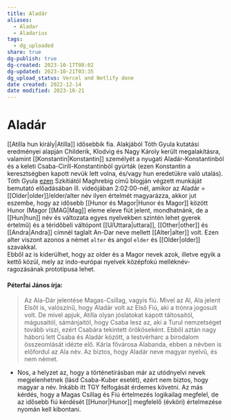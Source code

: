 ```yaml
---
title: Aladár
aliases:
  - Aladar
  - Aladarius
tags:
  - dg_uploaded
share: true
dg-publish: true
dg-created: 2023-10-17T08:02
dg-updated: 2023-10-21T03:35
dg_upload_status: Vercel and Netlify done
date created: 2022-12-14
date modified: 2023-10-21
---
```


# Aladár

[[Atilla hun király\|Atilla]] idősebbik fia. Alakjából Tóth Gyula kutatási eredményei alapján Childerik, Klodvig és Nagy Károly került megalakításra, valamint [[Konstantin\|Konstantin]] személyét a nyugati Aladár-Konstantinból és a keleti Csaba-Cirill-Konstantinból gyúrták (ezen Konstantin a keresztségben kapott nevük lett volna, és/vagy hun eredetükre való utalás).  
Tóth Gyula [ezen](https://youtu.be/Moat-sqjnd4) Szkítiától Maghrebig című blogján végzett munkáját bemutató előadásában ill. videójában 2:02:00-nél, amikor az Aladár = [[Older\|older]]/elder/alter név ilyen értelmét magyarázza, akkor jut eszembe, hogy az idősebb [[Hunor és Magor\|Hunor és Magor]] között Hunor (Magor [[MAG\|Mag]] eleme eleve fiút jelent, mondhatnánk, de a [[Hun\|hun]] név és változata egyes nyelvekben szintén lehet gyerek értelmű) és a téridőbeli váltópont [[U/Uttara\|uttara]], [[Other\|other]] és [[Andra\|Andra]] címnél taglalt An-Dar neve mellett [[Alter\|alter]] volt. Ezen alter viszont azonos a német `alter` és angol `elder` és [[Older\|older]] szavakkal.  
Ebből az is kiderülhet, hogy az older és a Magor nevek azok, illetve egyik a kettő közül, mely az indo-európai nyelvek középfokú melléknév-ragozásának prototípusa lehet.  

#### Péterfai János írja:

> Az Ala-Dár jelentése Magas-Csillag, vagyis fiú. Mivel az Al, Ala jelent Elsőt is, valószínű, hogy Aladár volt az Első Fiú, aki a trónra jogosult volt. De mivel apjuk, Atilla olyan jóslatokat kapott táltosaitól, mágusaitól, sámánjaitól, hogy Csaba lesz az, aki a Turul nemzetséget tovább viszi, ezért Csabára tekintett örököseként. Ebből aztán nagy háború lett Csaba és Aladár között, a testvérharc a birodalom összeomlását idézte elő. Kária fővárosa Alabanda, ebben a névben is előfordul az Ala név. Az biztos, hogy Aladár neve magyar nyelvű, és nem német.  
- Nos, a helyzet az, hogy a történetírásban már az utódnyelvi nevek megjelenhetnek (lásd Csaba-Kuber esetét), ezért nem biztos, hogy magyar a név. Inkább itt TGY felfogását érdemes követni. Az más kérdés, hogy a Magas Csillag és Fiú értelmezés logikailag megfelel, de az idősebb fiú kérdését [[Hunor\|Hunor]] megfelelő (évköri) értelmezése nyomán kell kibontani.